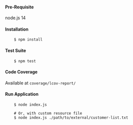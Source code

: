 #### Pre-Requisite
node.js 14

#### Installation
```shell
    $ npm install
```

#### Test Suite
```
    $ npm test
```

#### Code Coverage
Available at ```coverage/lcov-report/```

#### Run Application
```
    $ node index.js

    # Or, with custom resource file
    $ node index.js ./path/to/external/customer-list.txt
```
